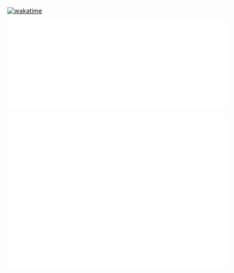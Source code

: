 [![wakatime](https://wakatime.com/badge/user/8888effb-f5e5-4544-9751-8af8ed16f2c9.svg)](https://wakatime.com/@8888effb-f5e5-4544-9751-8af8ed16f2c9)

![waka](/metrics.plugin.wakatime.svg)

![isocal](/metrics.plugin.isocalendar.fullyear.svg)
